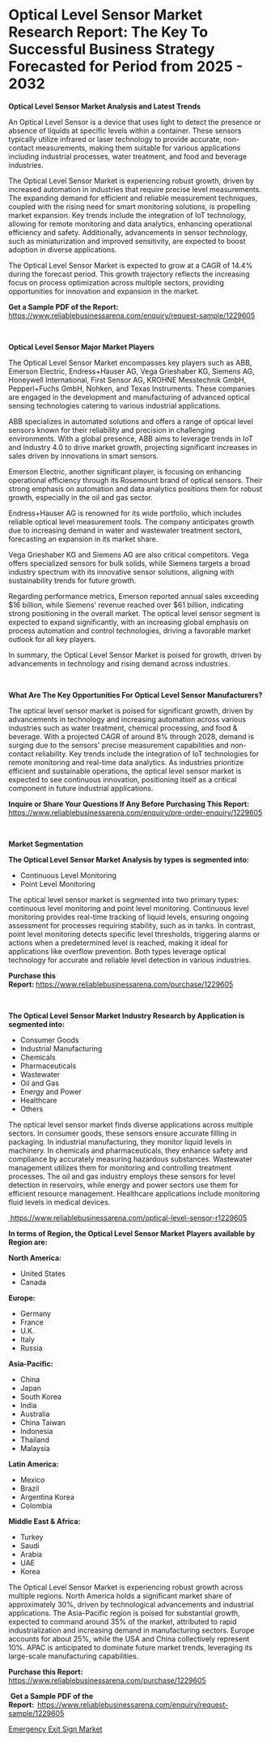 <p><h1>Optical Level Sensor Market Research Report: The Key To Successful Business Strategy Forecasted for Period from 2025 - 2032</h1></p><p><strong>Optical Level Sensor Market Analysis and Latest Trends</strong></p>
<p><p>An Optical Level Sensor is a device that uses light to detect the presence or absence of liquids at specific levels within a container. These sensors typically utilize infrared or laser technology to provide accurate, non-contact measurements, making them suitable for various applications including industrial processes, water treatment, and food and beverage industries.</p><p>The Optical Level Sensor Market is experiencing robust growth, driven by increased automation in industries that require precise level measurements. The expanding demand for efficient and reliable measurement techniques, coupled with the rising need for smart monitoring solutions, is propelling market expansion. Key trends include the integration of IoT technology, allowing for remote monitoring and data analytics, enhancing operational efficiency and safety. Additionally, advancements in sensor technology, such as miniaturization and improved sensitivity, are expected to boost adoption in diverse applications.</p><p>The Optical Level Sensor Market is expected to grow at a CAGR of 14.4% during the forecast period. This growth trajectory reflects the increasing focus on process optimization across multiple sectors, providing opportunities for innovation and expansion in the market.</p></p>
<p><strong>Get a Sample PDF of the Report:&nbsp;</strong> <a href="https://www.reliablebusinessarena.com/enquiry/request-sample/1229605?utm_campaign=1905&utm_medium=2&utm_source=Github&utm_content=ia&utm_term=10022025&utm_id=optical-level-sensor">https://www.reliablebusinessarena.com/enquiry/request-sample/1229605</a></p>
<p>&nbsp;</p>
<p><strong>Optical Level Sensor Major Market Players</strong></p>
<p><p>The Optical Level Sensor Market encompasses key players such as ABB, Emerson Electric, Endress+Hauser AG, Vega Grieshaber KG, Siemens AG, Honeywell International, First Sensor AG, KROHNE Messtechnik GmbH, Pepperl+Fuchs GmbH, Nohken, and Texas Instruments. These companies are engaged in the development and manufacturing of advanced optical sensing technologies catering to various industrial applications.</p><p>ABB specializes in automated solutions and offers a range of optical level sensors known for their reliability and precision in challenging environments. With a global presence, ABB aims to leverage trends in IoT and Industry 4.0 to drive market growth, projecting significant increases in sales driven by innovations in smart sensors.</p><p>Emerson Electric, another significant player, is focusing on enhancing operational efficiency through its Rosemount brand of optical sensors. Their strong emphasis on automation and data analytics positions them for robust growth, especially in the oil and gas sector.</p><p>Endress+Hauser AG is renowned for its wide portfolio, which includes reliable optical level measurement tools. The company anticipates growth due to increasing demand in water and wastewater treatment sectors, forecasting an expansion in its market share.</p><p>Vega Grieshaber KG and Siemens AG are also critical competitors. Vega offers specialized sensors for bulk solids, while Siemens targets a broad industry spectrum with its innovative sensor solutions, aligning with sustainability trends for future growth.</p><p>Regarding performance metrics, Emerson reported annual sales exceeding $16 billion, while Siemens' revenue reached over $61 billion, indicating strong positioning in the overall market. The optical level sensor segment is expected to expand significantly, with an increasing global emphasis on process automation and control technologies, driving a favorable market outlook for all key players. </p><p>In summary, the Optical Level Sensor Market is poised for growth, driven by advancements in technology and rising demand across industries.</p></p>
<p>&nbsp;</p>
<p><strong>What Are The Key Opportunities For Optical Level Sensor Manufacturers?</strong></p>
<p><p>The optical level sensor market is poised for significant growth, driven by advancements in technology and increasing automation across various industries such as water treatment, chemical processing, and food & beverage. With a projected CAGR of around 8% through 2028, demand is surging due to the sensors' precise measurement capabilities and non-contact reliability. Key trends include the integration of IoT technologies for remote monitoring and real-time data analytics. As industries prioritize efficient and sustainable operations, the optical level sensor market is expected to see continuous innovation, positioning itself as a critical component in future industrial applications.</p></p>
<p><strong>Inquire or Share Your Questions If Any Before Purchasing This Report:</strong> <a href="https://www.reliablebusinessarena.com/enquiry/pre-order-enquiry/1229605?utm_campaign=1905&utm_medium=2&utm_source=Github&utm_content=ia&utm_term=10022025&utm_id=optical-level-sensor">https://www.reliablebusinessarena.com/enquiry/pre-order-enquiry/1229605</a></p>
<p>&nbsp;</p>
<p><strong>Market Segmentation</strong></p>
<p><strong>The Optical Level Sensor Market Analysis by types is segmented into:</strong></p>
<p><ul><li>Continuous Level Monitoring</li><li>Point Level Monitoring</li></ul></p>
<p><p>The optical level sensor market is segmented into two primary types: continuous level monitoring and point level monitoring. Continuous level monitoring provides real-time tracking of liquid levels, ensuring ongoing assessment for processes requiring stability, such as in tanks. In contrast, point level monitoring detects specific level thresholds, triggering alarms or actions when a predetermined level is reached, making it ideal for applications like overflow prevention. Both types leverage optical technology for accurate and reliable level detection in various industries.</p></p>
<p><strong>Purchase this Report:&nbsp;</strong><a href="https://www.reliablebusinessarena.com/purchase/1229605?utm_campaign=1905&utm_medium=2&utm_source=Github&utm_content=ia&utm_term=10022025&utm_id=optical-level-sensor">https://www.reliablebusinessarena.com/purchase/1229605</a></p>
<p>&nbsp;</p>
<p><strong>The Optical Level Sensor Market Industry Research by Application is segmented into:</strong></p>
<p><ul><li>Consumer Goods</li><li>Industrial Manufacturing</li><li>Chemicals</li><li>Pharmaceuticals</li><li>Wastewater</li><li>Oil and Gas</li><li>Energy and Power</li><li>Healthcare</li><li>Others</li></ul></p>
<p><p>The optical level sensor market finds diverse applications across multiple sectors. In consumer goods, these sensors ensure accurate filling in packaging. In industrial manufacturing, they monitor liquid levels in machinery. In chemicals and pharmaceuticals, they enhance safety and compliance by accurately measuring hazardous substances. Wastewater management utilizes them for monitoring and controlling treatment processes. The oil and gas industry employs these sensors for level detection in reservoirs, while energy and power sectors use them for efficient resource management. Healthcare applications include monitoring fluid levels in medical devices.</p></p>
<p><a href="https://www.reliablebusinessarena.com/optical-level-sensor-r1229605?utm_campaign=1905&utm_medium=2&utm_source=Github&utm_content=ia&utm_term=10022025&utm_id=optical-level-sensor">&nbsp;https://www.reliablebusinessarena.com/optical-level-sensor-r1229605</a></p>
<p><strong>In terms of Region, the Optical Level Sensor Market Players available by Region are:</strong></p>
<p>
    <p> <strong> North America: </strong>
        <ul>
            <li>United States</li>
            <li>Canada</li>
        </ul>
        </p> 
    <p> <strong> Europe: </strong>
        <ul>
            <li>Germany</li>
            <li>France</li>
            <li>U.K.</li>
            <li>Italy</li>
            <li>Russia</li>
        </ul>
        </p> 
    <p> <strong> Asia-Pacific: </strong>
        <ul>
            <li>China</li>
            <li>Japan</li>
            <li>South Korea</li>
            <li>India</li>
            <li>Australia</li>
            <li>China Taiwan</li>
            <li>Indonesia</li>
            <li>Thailand</li>
            <li>Malaysia</li>
        </ul>
        </p> 
    <p> <strong> Latin America: </strong>
        <ul>
            <li>Mexico</li>
            <li>Brazil</li>
            <li>Argentina Korea</li>
            <li>Colombia</li>
        </ul>
        </p> 
    <p> <strong> Middle East & Africa: </strong>
        <ul>
            <li>Turkey</li>
            <li>Saudi</li>
            <li>Arabia</li>
            <li>UAE</li>
            <li>Korea</li>
        </ul>
    </p>
    </p>
<p><p>The Optical Level Sensor Market is experiencing robust growth across multiple regions. North America holds a significant market share of approximately 30%, driven by technological advancements and industrial applications. The Asia-Pacific region is poised for substantial growth, expected to command around 35% of the market, attributed to rapid industrialization and increasing demand in manufacturing sectors. Europe accounts for about 25%, while the USA and China collectively represent 10%. APAC is anticipated to dominate future market trends, leveraging its large-scale manufacturing capabilities.</p></p>
<p><strong>Purchase this Report: </strong><a href="https://www.reliablebusinessarena.com/purchase/1229605?utm_campaign=1905&utm_medium=2&utm_source=Github&utm_content=ia&utm_term=10022025&utm_id=optical-level-sensor">https://www.reliablebusinessarena.com/purchase/1229605</a></p>
<p>&nbsp;<strong>Get a Sample PDF of the Report:&nbsp;&nbsp;</strong><a href="https://www.reliablebusinessarena.com/enquiry/request-sample/1229605?utm_campaign=1905&utm_medium=2&utm_source=Github&utm_content=ia&utm_term=10022025&utm_id=optical-level-sensor">https://www.reliablebusinessarena.com/enquiry/request-sample/1229605</a></p>
<p><strong></strong></p>
<p><p><a href="https://github.com/guneycigdem35/Market-Research-Report-List-5/blob/main/emergency-exit-sign-market.md?utm_campaign=1905&utm_medium=2&utm_source=Github&utm_content=ia&utm_term=10022025&utm_id=optical-level-sensor">Emergency Exit Sign Market</a></p></p>